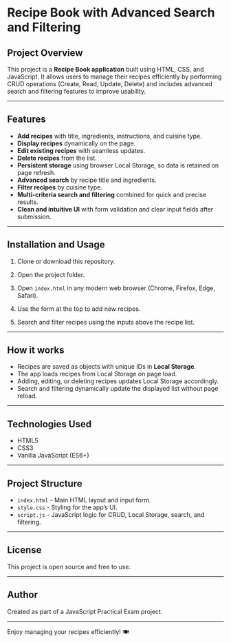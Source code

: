 # Recipe Book with Advanced Search and Filtering

## Project Overview

This project is a **Recipe Book application** built using HTML, CSS, and JavaScript. It allows users to manage their recipes efficiently by performing CRUD operations (Create, Read, Update, Delete) and includes advanced search and filtering features to improve usability.

---

## Features

- **Add recipes** with title, ingredients, instructions, and cuisine type.
- **Display recipes** dynamically on the page.
- **Edit existing recipes** with seamless updates.
- **Delete recipes** from the list.
- **Persistent storage** using browser Local Storage, so data is retained on page refresh.
- **Advanced search** by recipe title and ingredients.
- **Filter recipes** by cuisine type.
- **Multi-criteria search and filtering** combined for quick and precise results.
- **Clean and intuitive UI** with form validation and clear input fields after submission.

---

## Installation and Usage

1. Clone or download this repository.

2. Open the project folder.

3. Open `index.html` in any modern web browser (Chrome, Firefox, Edge, Safari).

4. Use the form at the top to add new recipes.

5. Search and filter recipes using the inputs above the recipe list.

---

## How it works

- Recipes are saved as objects with unique IDs in **Local Storage**.
- The app loads recipes from Local Storage on page load.
- Adding, editing, or deleting recipes updates Local Storage accordingly.
- Search and filtering dynamically update the displayed list without page reload.

---

## Technologies Used

- HTML5
- CSS3
- Vanilla JavaScript (ES6+)

---

## Project Structure

- `index.html` - Main HTML layout and input form.
- `style.css` - Styling for the app’s UI.
- `script.js` - JavaScript logic for CRUD, Local Storage, search, and filtering.

---

## License

This project is open source and free to use.

---

## Author

Created as part of a JavaScript Practical Exam project.

---

Enjoy managing your recipes efficiently! 🍽️
